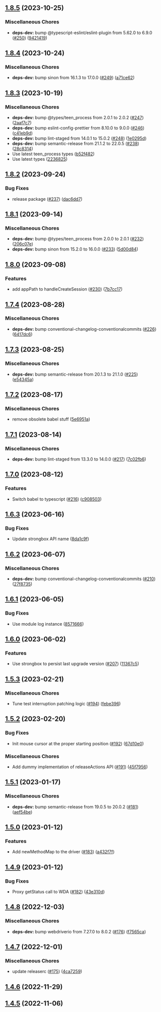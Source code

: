 ## [1.8.5](https://github.com/appium/appium-mac2-driver/compare/v1.8.4...v1.8.5) (2023-10-25)


### Miscellaneous Chores

* **deps-dev:** bump @typescript-eslint/eslint-plugin from 5.62.0 to 6.9.0 ([#250](https://github.com/appium/appium-mac2-driver/issues/250)) ([9421419](https://github.com/appium/appium-mac2-driver/commit/9421419772bc3ebcb924735f05f158ca3b21ed9e))

## [1.8.4](https://github.com/appium/appium-mac2-driver/compare/v1.8.3...v1.8.4) (2023-10-24)


### Miscellaneous Chores

* **deps-dev:** bump sinon from 16.1.3 to 17.0.0 ([#249](https://github.com/appium/appium-mac2-driver/issues/249)) ([a71ce62](https://github.com/appium/appium-mac2-driver/commit/a71ce6232d5ad51126aa64d11ca51e0616e6abf7))

## [1.8.3](https://github.com/appium/appium-mac2-driver/compare/v1.8.2...v1.8.3) (2023-10-19)


### Miscellaneous Chores

* **deps-dev:** bump @types/teen_process from 2.0.1 to 2.0.2 ([#247](https://github.com/appium/appium-mac2-driver/issues/247)) ([2aaf7c7](https://github.com/appium/appium-mac2-driver/commit/2aaf7c744264ab1c8632eb1651452f35cf4d0c00))
* **deps-dev:** bump eslint-config-prettier from 8.10.0 to 9.0.0 ([#246](https://github.com/appium/appium-mac2-driver/issues/246)) ([c41eb9d](https://github.com/appium/appium-mac2-driver/commit/c41eb9dd44cc95bbcee08995290da574808e76dd))
* **deps-dev:** bump lint-staged from 14.0.1 to 15.0.2 ([#248](https://github.com/appium/appium-mac2-driver/issues/248)) ([1e0295d](https://github.com/appium/appium-mac2-driver/commit/1e0295da20b98f62c83f757d88d6f443cc91d0e3))
* **deps-dev:** bump semantic-release from 21.1.2 to 22.0.5 ([#238](https://github.com/appium/appium-mac2-driver/issues/238)) ([28c8314](https://github.com/appium/appium-mac2-driver/commit/28c8314fe509d14a6b3fcbc3509d144f00204b8c))
* Use latest teen_process types ([b52f482](https://github.com/appium/appium-mac2-driver/commit/b52f482a4b19cc0ea82487cb6fa6264bbec683a1))
* Use latest types ([2236825](https://github.com/appium/appium-mac2-driver/commit/2236825b68d0973891739e121c0f40c0ec2ebc9a))

## [1.8.2](https://github.com/appium/appium-mac2-driver/compare/v1.8.1...v1.8.2) (2023-09-24)


### Bug Fixes

* release package ([#237](https://github.com/appium/appium-mac2-driver/issues/237)) ([dac6dd7](https://github.com/appium/appium-mac2-driver/commit/dac6dd7b644e30455693d83a0f579d3b32723c9f))

## [1.8.1](https://github.com/appium/appium-mac2-driver/compare/v1.8.0...v1.8.1) (2023-09-14)


### Miscellaneous Chores

* **deps-dev:** bump @types/teen_process from 2.0.0 to 2.0.1 ([#232](https://github.com/appium/appium-mac2-driver/issues/232)) ([206c07e](https://github.com/appium/appium-mac2-driver/commit/206c07e3401b64a47fa1228ff37b2216f4967f37))
* **deps-dev:** bump sinon from 15.2.0 to 16.0.0 ([#233](https://github.com/appium/appium-mac2-driver/issues/233)) ([5d00d84](https://github.com/appium/appium-mac2-driver/commit/5d00d84bdcbcc3d5ad2404941b4dd3ab1cb8622e))

## [1.8.0](https://github.com/appium/appium-mac2-driver/compare/v1.7.4...v1.8.0) (2023-09-08)


### Features

* add appPath to handleCreateSession ([#230](https://github.com/appium/appium-mac2-driver/issues/230)) ([7b7cc17](https://github.com/appium/appium-mac2-driver/commit/7b7cc17f267e909f38fd210dea6652281679d662))

## [1.7.4](https://github.com/appium/appium-mac2-driver/compare/v1.7.3...v1.7.4) (2023-08-28)


### Miscellaneous Chores

* **deps-dev:** bump conventional-changelog-conventionalcommits ([#226](https://github.com/appium/appium-mac2-driver/issues/226)) ([6417dc6](https://github.com/appium/appium-mac2-driver/commit/6417dc6b24461a0f83e2e9ae156f323d999f767b))

## [1.7.3](https://github.com/appium/appium-mac2-driver/compare/v1.7.2...v1.7.3) (2023-08-25)


### Miscellaneous Chores

* **deps-dev:** bump semantic-release from 20.1.3 to 21.1.0 ([#225](https://github.com/appium/appium-mac2-driver/issues/225)) ([e54345a](https://github.com/appium/appium-mac2-driver/commit/e54345ad2314981e72ed9387472b65a3b5f081a9))

## [1.7.2](https://github.com/appium/appium-mac2-driver/compare/v1.7.1...v1.7.2) (2023-08-17)


### Miscellaneous Chores

* remove obsolete babel stuff ([5e6951a](https://github.com/appium/appium-mac2-driver/commit/5e6951a3fee694f59ab68de30a6d1ea076333f9e))

## [1.7.1](https://github.com/appium/appium-mac2-driver/compare/v1.7.0...v1.7.1) (2023-08-14)


### Miscellaneous Chores

* **deps-dev:** bump lint-staged from 13.3.0 to 14.0.0 ([#217](https://github.com/appium/appium-mac2-driver/issues/217)) ([7c02fb6](https://github.com/appium/appium-mac2-driver/commit/7c02fb618471c221d98f77b4c187d6a98895428b))

## [1.7.0](https://github.com/appium/appium-mac2-driver/compare/v1.6.3...v1.7.0) (2023-08-12)


### Features

* Switch babel to typescript ([#216](https://github.com/appium/appium-mac2-driver/issues/216)) ([c908503](https://github.com/appium/appium-mac2-driver/commit/c9085034ebe57ee743acb18da5236af4563873f7))

## [1.6.3](https://github.com/appium/appium-mac2-driver/compare/v1.6.2...v1.6.3) (2023-06-16)


### Bug Fixes

* Update strongbox API name ([8da1c9f](https://github.com/appium/appium-mac2-driver/commit/8da1c9f2af852f927efdb80037cd2f399aaadbbb))

## [1.6.2](https://github.com/appium/appium-mac2-driver/compare/v1.6.1...v1.6.2) (2023-06-07)


### Miscellaneous Chores

* **deps-dev:** bump conventional-changelog-conventionalcommits ([#210](https://github.com/appium/appium-mac2-driver/issues/210)) ([27f8735](https://github.com/appium/appium-mac2-driver/commit/27f8735b347e3703630062eb474272af87e5ab30))

## [1.6.1](https://github.com/appium/appium-mac2-driver/compare/v1.6.0...v1.6.1) (2023-06-05)


### Bug Fixes

* Use module log instance ([8571666](https://github.com/appium/appium-mac2-driver/commit/8571666e217253209998dae7e552e63114769fd2))

## [1.6.0](https://github.com/appium/appium-mac2-driver/compare/v1.5.3...v1.6.0) (2023-06-02)


### Features

* Use strongbox to persist last upgrade version ([#207](https://github.com/appium/appium-mac2-driver/issues/207)) ([11367c5](https://github.com/appium/appium-mac2-driver/commit/11367c59d7881b8775efaa12b05328887478ae93))

## [1.5.3](https://github.com/appium/appium-mac2-driver/compare/v1.5.2...v1.5.3) (2023-02-21)


### Miscellaneous Chores

* Tune test interruption patching logic ([#194](https://github.com/appium/appium-mac2-driver/issues/194)) ([febe396](https://github.com/appium/appium-mac2-driver/commit/febe396a56389b7870f806b1c78516a393df6000))

## [1.5.2](https://github.com/appium/appium-mac2-driver/compare/v1.5.1...v1.5.2) (2023-02-20)


### Bug Fixes

* Init mouse cursor at the proper starting position ([#192](https://github.com/appium/appium-mac2-driver/issues/192)) ([67d10e0](https://github.com/appium/appium-mac2-driver/commit/67d10e09a9bd4f88560bb05b953ff7988f005289))


### Miscellaneous Chores

* Add dummy implementation of releaseActions API ([#191](https://github.com/appium/appium-mac2-driver/issues/191)) ([45f7956](https://github.com/appium/appium-mac2-driver/commit/45f79565ee4afa1e0ac2faabe30454420800f7c9))

## [1.5.1](https://github.com/appium/appium-mac2-driver/compare/v1.5.0...v1.5.1) (2023-01-17)


### Miscellaneous Chores

* **deps-dev:** bump semantic-release from 19.0.5 to 20.0.2 ([#181](https://github.com/appium/appium-mac2-driver/issues/181)) ([aef54be](https://github.com/appium/appium-mac2-driver/commit/aef54be413cc330ab1f0396ba29244d3aa250896))

## [1.5.0](https://github.com/appium/appium-mac2-driver/compare/v1.4.9...v1.5.0) (2023-01-12)


### Features

* Add newMethodMap to the driver ([#183](https://github.com/appium/appium-mac2-driver/issues/183)) ([a432f7f](https://github.com/appium/appium-mac2-driver/commit/a432f7ffca18540ef24bf478b2a4b348a4d27a7a))

## [1.4.9](https://github.com/appium/appium-mac2-driver/compare/v1.4.8...v1.4.9) (2023-01-12)


### Bug Fixes

* Proxy getStatus call to WDA ([#182](https://github.com/appium/appium-mac2-driver/issues/182)) ([43e310d](https://github.com/appium/appium-mac2-driver/commit/43e310da73a0940bec5bc2749a85e498e289031c))

## [1.4.8](https://github.com/appium/appium-mac2-driver/compare/v1.4.7...v1.4.8) (2022-12-03)


### Miscellaneous Chores

* **deps-dev:** bump webdriverio from 7.27.0 to 8.0.2 ([#176](https://github.com/appium/appium-mac2-driver/issues/176)) ([f7565ca](https://github.com/appium/appium-mac2-driver/commit/f7565ca5e0d7aac8eddbbcf75ca86d90365aeaf2))

## [1.4.7](https://github.com/appium/appium-mac2-driver/compare/v1.4.6...v1.4.7) (2022-12-01)


### Miscellaneous Chores

* update releaserc ([#175](https://github.com/appium/appium-mac2-driver/issues/175)) ([4ca7259](https://github.com/appium/appium-mac2-driver/commit/4ca72598913be1bb0c5852521530a99838d37f97))

## [1.4.6](https://github.com/appium/appium-mac2-driver/compare/v1.4.5...v1.4.6) (2022-11-29)

## [1.4.5](https://github.com/appium/appium-mac2-driver/compare/v1.4.4...v1.4.5) (2022-11-06)

